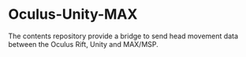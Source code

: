 Oculus-Unity-MAX
================

The contents repository provide a bridge to send head movement data between the Oculus Rift, Unity and MAX/MSP.
